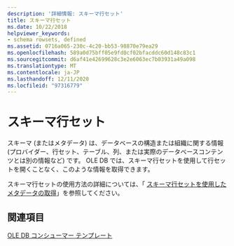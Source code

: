 ```yaml
---
description: '詳細情報: スキーマ行セット'
title: スキーマ行セット
ms.date: 10/22/2018
helpviewer_keywords:
- schema rowsets, defined
ms.assetid: 0716a065-230c-4c20-bb53-98870e79ea29
ms.openlocfilehash: 589a0d75bff05e9fd0cf02bfacddc60d148c83c1
ms.sourcegitcommit: d6af41e42699628c3e2e6063ec7b03931a49a098
ms.translationtype: MT
ms.contentlocale: ja-JP
ms.lasthandoff: 12/11/2020
ms.locfileid: "97316779"
---
```

# <a name="schema-rowsets"></a>スキーマ行セット

スキーマ (またはメタデータ) は、データベースの構造または組織に関する情報 (プロバイダー、行セット、テーブル、列、または実際のデータベースコンテンツとは別の情報など) です。 OLE DB では、スキーマ行セットを使用して行セットを開くことなく、このような情報を取得できます。

スキーマ行セットの使用方法の詳細については、「 [スキーマ行セットを使用したメタデータの取得](../../data/oledb/obtaining-metadata-with-schema-rowsets.md)」を参照してください。

## <a name="see-also"></a>関連項目

[OLE DB コンシューマー テンプレート](../../data/oledb/ole-db-consumer-templates-cpp.md)
